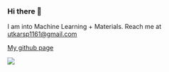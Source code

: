 ### Hi there 👋
I am into Machine Learning + Materials. Reach me at utkarsp1161@gmail.com

[My github page](https://utkarshp1161.github.io/UtkarshsAIInScience.github.io/)

![](md.gif)


<!-- 
![](https://komarev.com/ghpvc/?username=utkarshp1161) -->

<!--
**utkarshp1161/utkarshp1161** is a ✨ _special_ ✨ repository because its `README.md` (this file) appears on your GitHub profile.

Here are some ideas to get you started:

- 🔭 I’m currently working on ...
- 🌱 I’m currently learning ...
- 👯 I’m looking to collaborate on ...
- 🤔 I’m looking for help with ...
- 💬 Ask me about ...
- 📫 How to reach me: ...
- 😄 Pronouns: ...
- ⚡ Fun fact: ...
-->
